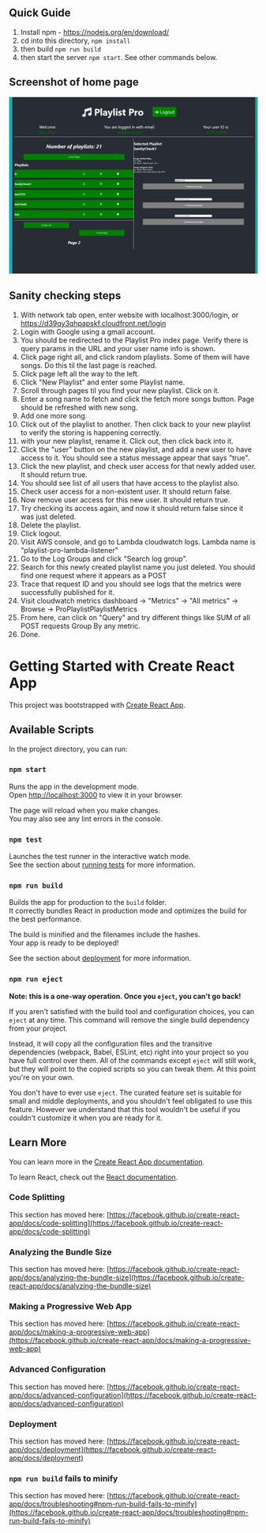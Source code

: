 ## Quick Guide
1. Install npm - https://nodejs.org/en/download/
2. cd into this directory, `npm install`
3. then build `npm run build`
4. then start the server `npm start`. See other commands below.

## Screenshot of home page
![](src/assets/readme.png)

## Sanity checking steps
1. With network tab open, enter website with localhost:3000/login, or https://d39qy3qhpapskf.cloudfront.net/login
2. Login with Google using a gmail account.
3. You should be redirected to the Playlist Pro index page. Verify there is query params in the URL and your user name info is shown.
4. Click page right all, and click random playlists. Some of them will have songs. Do this til the last page is reached.
5. Click page left all the way to the left.
6. Click "New Playlist" and enter some Playlist name.
7. Scroll through pages til you find your new playlist. Click on it.
8. Enter a song name to fetch and click the fetch more songs button. Page should be refreshed with new song.
9. Add one more song.
10. Click out of the playlist to another. Then click back to your new playlist to verify the storing is happening correctly.
11. with your new playlist, rename it. Click out, then click back into it.
12. Click the "user" button on the new playlist, and add a new user to have access to it. You should see a status message appear that says "true".
13. Click the new playlist, and check user access for that newly added user. It should return true.
17. You should see list of all users that have access to the playlist also.
14. Check user access for a non-existent user. It should return false.
15. Now remove user access for this new user. It should return true.
16. Try checking its access again, and now it should return false since it was just deleted.
17. Delete the playlist.
18. Click logout.
19. Visit AWS console, and go to Lambda cloudwatch logs. Lambda name is "playlist-pro-lambda-listener"
20. Go to the Log Groups and click "Search log group".
20. Search for this newly created playlist name you just deleted. You should find one request where it appears as a POST
21. Trace that request ID and you should see logs that the metrics were successfully published for it.
22. Visit cloudwatch metrics dashboard -> "Metrics" -> "All metrics" -> Browse -> ProPlaylistPlaylistMetrics
23. From here, can click on "Query" and try different things like SUM of all POST requests Group By any metric.
24. Done.


# Getting Started with Create React App

This project was bootstrapped with [Create React App](https://github.com/facebook/create-react-app).

## Available Scripts

In the project directory, you can run:

### `npm start`

Runs the app in the development mode.\
Open [http://localhost:3000](http://localhost:3000) to view it in your browser.

The page will reload when you make changes.\
You may also see any lint errors in the console.

### `npm test`

Launches the test runner in the interactive watch mode.\
See the section about [running tests](https://facebook.github.io/create-react-app/docs/running-tests) for more information.

### `npm run build`

Builds the app for production to the `build` folder.\
It correctly bundles React in production mode and optimizes the build for the best performance.

The build is minified and the filenames include the hashes.\
Your app is ready to be deployed!

See the section about [deployment](https://facebook.github.io/create-react-app/docs/deployment) for more information.

### `npm run eject`

**Note: this is a one-way operation. Once you `eject`, you can't go back!**

If you aren't satisfied with the build tool and configuration choices, you can `eject` at any time. This command will remove the single build dependency from your project.

Instead, it will copy all the configuration files and the transitive dependencies (webpack, Babel, ESLint, etc) right into your project so you have full control over them. All of the commands except `eject` will still work, but they will point to the copied scripts so you can tweak them. At this point you're on your own.

You don't have to ever use `eject`. The curated feature set is suitable for small and middle deployments, and you shouldn't feel obligated to use this feature. However we understand that this tool wouldn't be useful if you couldn't customize it when you are ready for it.

## Learn More

You can learn more in the [Create React App documentation](https://facebook.github.io/create-react-app/docs/getting-started).

To learn React, check out the [React documentation](https://reactjs.org/).

### Code Splitting

This section has moved here: [https://facebook.github.io/create-react-app/docs/code-splitting](https://facebook.github.io/create-react-app/docs/code-splitting)

### Analyzing the Bundle Size

This section has moved here: [https://facebook.github.io/create-react-app/docs/analyzing-the-bundle-size](https://facebook.github.io/create-react-app/docs/analyzing-the-bundle-size)

### Making a Progressive Web App

This section has moved here: [https://facebook.github.io/create-react-app/docs/making-a-progressive-web-app](https://facebook.github.io/create-react-app/docs/making-a-progressive-web-app)

### Advanced Configuration

This section has moved here: [https://facebook.github.io/create-react-app/docs/advanced-configuration](https://facebook.github.io/create-react-app/docs/advanced-configuration)

### Deployment

This section has moved here: [https://facebook.github.io/create-react-app/docs/deployment](https://facebook.github.io/create-react-app/docs/deployment)

### `npm run build` fails to minify

This section has moved here: [https://facebook.github.io/create-react-app/docs/troubleshooting#npm-run-build-fails-to-minify](https://facebook.github.io/create-react-app/docs/troubleshooting#npm-run-build-fails-to-minify)
